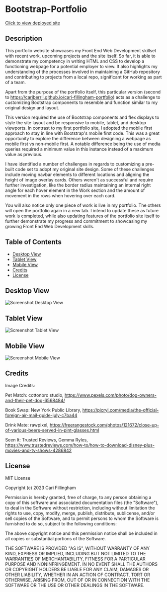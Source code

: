# Bootstrap-Portfolio

[Click to view deployed site](https://cariberrii.github.io/Bootstrap-Portfolio)

## Description

This portfolio website showcases my Front End Web Development skillset with recent work, upcoming projects and the site itself. So far, it is able to demonstrate my competency in writing HTML and CSS to develop a functioning webpage for a potential employer to view. It also highlights my understanding of the processes involved in maintaining a GitHub repository and contributing to projects from a local repo, significant for working as part of a team.

Apart from the purpose of the portfolio itself, this particular version (second to https://cariberrii.github.io/cari-fillingham-portfolio) acts as a challenge to customizing Bootstrap components to resemble and function similar to my original design and layout. 

This version required the use of Bootstrap components and flex displays to style the site layout and be responsive to mobile, tablet, and desktop viewports. In contrast to my first portfolio site, I adopted the mobile first approach to stay in line with Bootstrap's mobile first code. This was a great opportunity to explore the difference between designing a webpage as mobile first vs non-mobile first. A notable difference being the use of media queries required a minimum value in this instance instead of a maximum value as previous.

I have identified a number of challenges in regards to customizing a pre-built code set to adopt my original site design. Some of these challenges include moving navbar elements to different locations and aligning the height of image overlay cards. Others weren't as successful and require further investigation, like the border radius maintaining an internal right angle for each hover element in the Work section and the amount of movement in the rows when hovering over each card.

You will also notice only one piece of work is live in my portfolio. The others will open the portfolio again in a new tab. I intend to update these as future work is completed, while also updating features of the portfolio site itself to further demonstrate my progress and commitment to showcasing my growing Front End Web Development skills.

## Table of Contents

- [Desktop View](#desktop-view)
- [Tablet View](#tablet-view)
- [Mobile View](#mobile-view)
- [Credits](#credits)
- [License](#license)

## Desktop View
![Screenshot Desktop View](assets/images/Bootstrap-Portfolio_%20desktop_w1920.png)

## Tablet View
![Screenshot Tablet View](assets/images/Bootstrap-Portfolio_%20tablet_w768.png)

## Mobile View
![Screenshot Mobile View](assets/images/Bootstrap-Portfolio_%20mobile_w480.png)

## Credits

Image Credits:

Pet Match:
cottonbro studio,
https://www.pexels.com/photo/dog-owners-and-their-pet-dog-6568484/

Book Swap:
New York Public Library,
https://picryl.com/media/the-official-foreign-air-mail-guide-july-c7ba44

Drink Mate:
rawpixel,
https://freerangestock.com/photos/121672/close-up-of-various-beers-served-in-pint-glasses.html

Seen It:
Trusted Reviews, Gemma Ryles,
https://www.trustedreviews.com/how-to/how-to-download-disney-plus-movies-and-tv-shows-4286842

## License

MIT License

Copyright (c) 2023 Cari Fillingham

Permission is hereby granted, free of charge, to any person obtaining a copy
of this software and associated documentation files (the "Software"), to deal
in the Software without restriction, including without limitation the rights
to use, copy, modify, merge, publish, distribute, sublicense, and/or sell
copies of the Software, and to permit persons to whom the Software is
furnished to do so, subject to the following conditions:

The above copyright notice and this permission notice shall be included in all
copies or substantial portions of the Software.

THE SOFTWARE IS PROVIDED "AS IS", WITHOUT WARRANTY OF ANY KIND, EXPRESS OR
IMPLIED, INCLUDING BUT NOT LIMITED TO THE WARRANTIES OF MERCHANTABILITY,
FITNESS FOR A PARTICULAR PURPOSE AND NONINFRINGEMENT. IN NO EVENT SHALL THE
AUTHORS OR COPYRIGHT HOLDERS BE LIABLE FOR ANY CLAIM, DAMAGES OR OTHER
LIABILITY, WHETHER IN AN ACTION OF CONTRACT, TORT OR OTHERWISE, ARISING FROM,
OUT OF OR IN CONNECTION WITH THE SOFTWARE OR THE USE OR OTHER DEALINGS IN THE
SOFTWARE.


